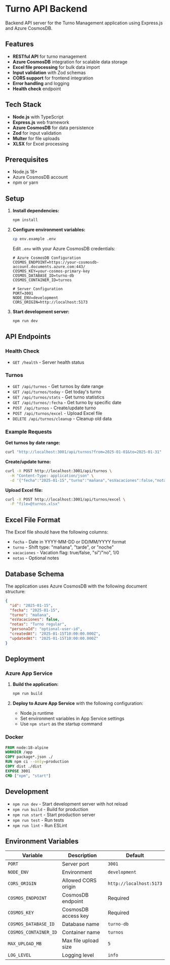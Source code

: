 # Turno API Backend

Backend API server for the Turno Management application using Express.js and Azure CosmosDB.

## Features

- **RESTful API** for turno management
- **Azure CosmosDB** integration for scalable data storage
- **Excel file processing** for bulk data import
- **Input validation** with Zod schemas
- **CORS support** for frontend integration
- **Error handling** and logging
- **Health check** endpoint

## Tech Stack

- **Node.js** with TypeScript
- **Express.js** web framework
- **Azure CosmosDB** for data persistence
- **Zod** for input validation
- **Multer** for file uploads
- **XLSX** for Excel processing

## Prerequisites

- Node.js 18+ 
- Azure CosmosDB account
- npm or yarn

## Setup

1. **Install dependencies:**
   ```bash
   npm install
   ```

2. **Configure environment variables:**
   ```bash
   cp env.example .env
   ```

   Edit `.env` with your Azure CosmosDB credentials:
   ```env
   # Azure CosmosDB Configuration
   COSMOS_ENDPOINT=https://your-cosmosdb-account.documents.azure.com:443/
   COSMOS_KEY=your-cosmos-primary-key
   COSMOS_DATABASE_ID=turno-db
   COSMOS_CONTAINER_ID=turnos
   
   # Server Configuration
   PORT=3001
   NODE_ENV=development
   CORS_ORIGIN=http://localhost:5173
   ```

3. **Start development server:**
   ```bash
   npm run dev
   ```

## API Endpoints

### Health Check
- `GET /health` - Server health status

### Turnos
- `GET /api/turnos` - Get turnos by date range
- `GET /api/turnos/today` - Get today's turno
- `GET /api/turnos/stats` - Get turno statistics
- `GET /api/turnos/:fecha` - Get turno by specific date
- `POST /api/turnos` - Create/update turno
- `POST /api/turnos/excel` - Upload Excel file
- `DELETE /api/turnos/cleanup` - Cleanup old data

### Example Requests

**Get turnos by date range:**
```bash
curl "http://localhost:3001/api/turnos?from=2025-01-01&to=2025-01-31"
```

**Create/update turno:**
```bash
curl -X POST http://localhost:3001/api/turnos \
  -H "Content-Type: application/json" \
  -d '{"fecha":"2025-01-15","turno":"mañana","esVacaciones":false,"notas":"Turno regular"}'
```

**Upload Excel file:**
```bash
curl -X POST http://localhost:3001/api/turnos/excel \
  -F "file=@turnos.xlsx"
```

## Excel File Format

The Excel file should have the following columns:
- `fecha` - Date in YYYY-MM-DD or DD/MM/YYYY format
- `turno` - Shift type: "mañana", "tarde", or "noche" 
- `vacaciones` - Vacation flag: true/false, "sí"/"no", 1/0
- `notas` - Optional notes

## Database Schema

The application uses Azure CosmosDB with the following document structure:

```json
{
  "id": "2025-01-15",
  "fecha": "2025-01-15",
  "turno": "mañana",
  "esVacaciones": false,
  "notas": "Turno regular",
  "personaId": "optional-user-id",
  "createdAt": "2025-01-15T10:00:00.000Z",
  "updatedAt": "2025-01-15T10:00:00.000Z"
}
```

## Deployment

### Azure App Service

1. **Build the application:**
   ```bash
   npm run build
   ```

2. **Deploy to Azure App Service** with the following configuration:
   - Node.js runtime
   - Set environment variables in App Service settings
   - Use `npm start` as the startup command

### Docker

```dockerfile
FROM node:18-alpine
WORKDIR /app
COPY package*.json ./
RUN npm ci --only=production
COPY dist ./dist
EXPOSE 3001
CMD ["npm", "start"]
```

## Development

- `npm run dev` - Start development server with hot reload
- `npm run build` - Build for production
- `npm run start` - Start production server
- `npm run test` - Run tests
- `npm run lint` - Run ESLint

## Environment Variables

| Variable | Description | Default |
|----------|-------------|---------|
| `PORT` | Server port | `3001` |
| `NODE_ENV` | Environment | `development` |
| `CORS_ORIGIN` | Allowed CORS origin | `http://localhost:5173` |
| `COSMOS_ENDPOINT` | CosmosDB endpoint | Required |
| `COSMOS_KEY` | CosmosDB access key | Required |
| `COSMOS_DATABASE_ID` | Database name | `turno-db` |
| `COSMOS_CONTAINER_ID` | Container name | `turnos` |
| `MAX_UPLOAD_MB` | Max file upload size | `5` |
| `LOG_LEVEL` | Logging level | `info` |
